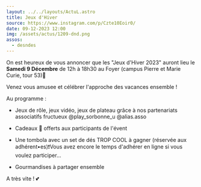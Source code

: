 ```yaml
---
layout: ../../layouts/ActuL.astro
title: Jeux d'Hiver
source: https://www.instagram.com/p/Czte10Eoir0/
date: 09-12-2023 12:00
img: /assets/actus/1209-dnd.png
assos:
  - desndes
---
```


On est heureux de vous annoncer que les "Jeux d'Hiver 2023" auront lieu le __Samedi 9 Décembre__ de 12h à 18h30 au Foyer (campus Pierre et Marie Curie, tour 53)🎄

Venez vous amusee et célébrer l'approche des vacances ensemble !

Au programme :

* Jeux de rôle, jeux vidéo, jeux de plateau grâce à nos partenariats associatifs fructueux @play_sorbonne_u @alias.asso

* Cadeaux 🎁 offerts aux participants de l'évent

* Une tombola avec un set de dés TROP COOL à gagner (réservée aux adhérent•es)❗️Vous avez encore le temps d'adhérer en ligne si vous voulez participer...  
* Gourmandises à partager ensemble

A très vite ! 💕
